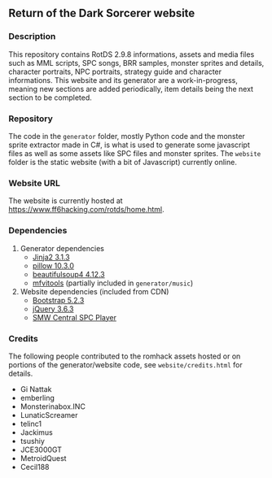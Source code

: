 ## Return of the Dark Sorcerer website

### Description
This repository contains RotDS 2.9.8 informations, assets and media files such as MML scripts, SPC songs, BRR samples, monster sprites and details, character portraits, NPC portraits, strategy guide and character informations. This website and its generator are a work-in-progress, meaning new sections are added periodically, item details being the next section to be completed.

### Repository 
The code in the `generator` folder, mostly Python code and the monster sprite extractor made in C#, is what is used to generate some javascript files as well as some assets like SPC files and monster sprites. The `website` folder is the static website (with a bit of Javascript) currently online.

### Website URL
The website is currently hosted at https://www.ff6hacking.com/rotds/home.html.

### Dependencies
1. Generator dependencies
    * [Jinja2 3.1.3](https://pypi.org/project/Jinja2/)
    * [pillow 10.3.0](https://pypi.org/project/pillow/)
    * [beautifulsoup4 4.12.3](https://pypi.org/project/beautifulsoup4/)
    * [mfvitools](https://github.com/emberling/mfvitools) (partially included in `generator/music`)
2. Website dependencies (included from CDN)
    * [Bootstrap 5.2.3](https://getbootstrap.com/docs/5.2/getting-started/download/)
    * [jQuery 3.6.3](https://jquery.com/)
    * [SMW Central SPC Player](https://github.com/telinc1/smwcentral-spc-player)

### Credits
The following people contributed to the romhack assets hosted or on portions of the generator/website code, see `website/credits.html` for details.

* Gi Nattak
* emberling
* Monsterinabox.INC
* LunaticScreamer
* telinc1
* Jackimus
* tsushiy
* JCE3000GT
* MetroidQuest
* Cecil188



